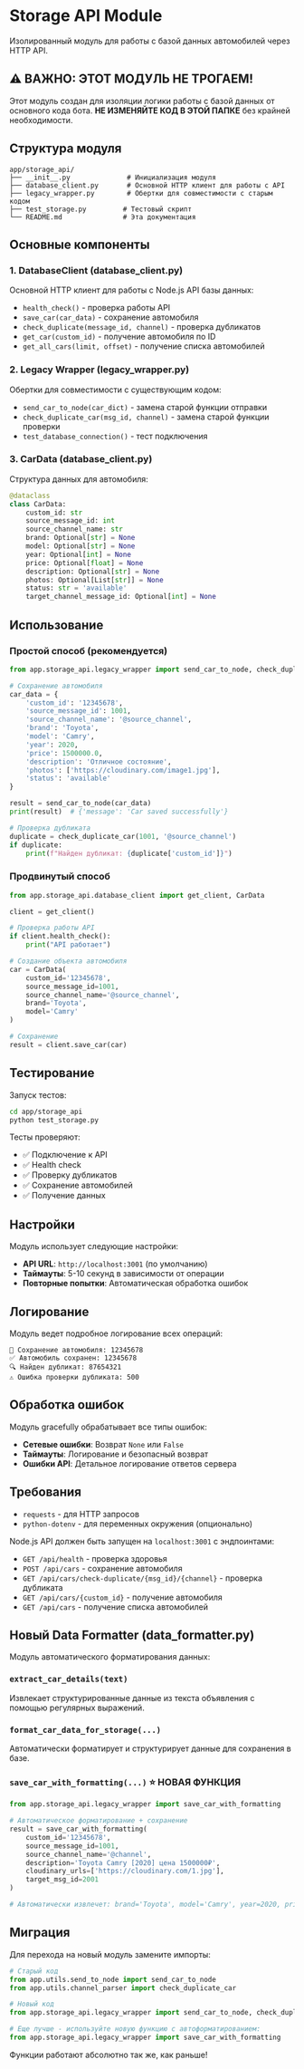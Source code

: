 # Storage API Module

Изолированный модуль для работы с базой данных автомобилей через HTTP API.

## ⚠️ ВАЖНО: ЭТОТ МОДУЛЬ НЕ ТРОГАЕМ!

Этот модуль создан для изоляции логики работы с базой данных от основного кода бота. 
**НЕ ИЗМЕНЯЙТЕ КОД В ЭТОЙ ПАПКЕ** без крайней необходимости.

## Структура модуля

```
app/storage_api/
├── __init__.py              # Инициализация модуля
├── database_client.py       # Основной HTTP клиент для работы с API
├── legacy_wrapper.py        # Обертки для совместимости с старым кодом
├── test_storage.py         # Тестовый скрипт
└── README.md               # Эта документация
```

## Основные компоненты

### 1. DatabaseClient (database_client.py)

Основной HTTP клиент для работы с Node.js API базы данных:

- `health_check()` - проверка работы API
- `save_car(car_data)` - сохранение автомобиля
- `check_duplicate(message_id, channel)` - проверка дубликатов
- `get_car(custom_id)` - получение автомобиля по ID
- `get_all_cars(limit, offset)` - получение списка автомобилей

### 2. Legacy Wrapper (legacy_wrapper.py)

Обертки для совместимости с существующим кодом:

- `send_car_to_node(car_dict)` - замена старой функции отправки
- `check_duplicate_car(msg_id, channel)` - замена старой функции проверки
- `test_database_connection()` - тест подключения

### 3. CarData (database_client.py)

Структура данных для автомобиля:

```python
@dataclass
class CarData:
    custom_id: str
    source_message_id: int
    source_channel_name: str
    brand: Optional[str] = None
    model: Optional[str] = None
    year: Optional[int] = None
    price: Optional[float] = None
    description: Optional[str] = None
    photos: Optional[List[str]] = None
    status: str = 'available'
    target_channel_message_id: Optional[int] = None
```

## Использование

### Простой способ (рекомендуется)

```python
from app.storage_api.legacy_wrapper import send_car_to_node, check_duplicate_car

# Сохранение автомобиля
car_data = {
    'custom_id': '12345678',
    'source_message_id': 1001,
    'source_channel_name': '@source_channel',
    'brand': 'Toyota',
    'model': 'Camry',
    'year': 2020,
    'price': 1500000.0,
    'description': 'Отличное состояние',
    'photos': ['https://cloudinary.com/image1.jpg'],
    'status': 'available'
}

result = send_car_to_node(car_data)
print(result)  # {'message': 'Car saved successfully'}

# Проверка дубликата
duplicate = check_duplicate_car(1001, '@source_channel')
if duplicate:
    print(f"Найден дубликат: {duplicate['custom_id']}")
```

### Продвинутый способ

```python
from app.storage_api.database_client import get_client, CarData

client = get_client()

# Проверка работы API
if client.health_check():
    print("API работает")

# Создание объекта автомобиля
car = CarData(
    custom_id='12345678',
    source_message_id=1001,
    source_channel_name='@source_channel',
    brand='Toyota',
    model='Camry'
)

# Сохранение
result = client.save_car(car)
```

## Тестирование

Запуск тестов:

```bash
cd app/storage_api
python test_storage.py
```

Тесты проверяют:
- ✅ Подключение к API
- ✅ Health check
- ✅ Проверку дубликатов
- ✅ Сохранение автомобилей
- ✅ Получение данных

## Настройки

Модуль использует следующие настройки:

- **API URL**: `http://localhost:3001` (по умолчанию)
- **Таймауты**: 5-10 секунд в зависимости от операции
- **Повторные попытки**: Автоматическая обработка ошибок

## Логирование

Модуль ведет подробное логирование всех операций:

```
💾 Сохранение автомобиля: 12345678
✅ Автомобиль сохранен: 12345678
🔍 Найден дубликат: 87654321
⚠️ Ошибка проверки дубликата: 500
```

## Обработка ошибок

Модуль gracefully обрабатывает все типы ошибок:

- **Сетевые ошибки**: Возврат `None` или `False`
- **Таймауты**: Логирование и безопасный возврат
- **Ошибки API**: Детальное логирование ответов сервера

## Требования

- `requests` - для HTTP запросов
- `python-dotenv` - для переменных окружения (опционально)

Node.js API должен быть запущен на `localhost:3001` с эндпоинтами:

- `GET /api/health` - проверка здоровья
- `POST /api/cars` - сохранение автомобиля
- `GET /api/cars/check-duplicate/{msg_id}/{channel}` - проверка дубликата
- `GET /api/cars/{custom_id}` - получение автомобиля
- `GET /api/cars` - получение списка автомобилей

## Новый Data Formatter (data_formatter.py)

Модуль автоматического форматирования данных:

### `extract_car_details(text)`
Извлекает структурированные данные из текста объявления с помощью регулярных выражений.

### `format_car_data_for_storage(...)` 
Автоматически форматирует и структурирует данные для сохранения в базе.

### `save_car_with_formatting(...)` ⭐ НОВАЯ ФУНКЦИЯ

```python
from app.storage_api.legacy_wrapper import save_car_with_formatting

# Автоматическое форматирование + сохранение
result = save_car_with_formatting(
    custom_id='12345678',
    source_message_id=1001,
    source_channel_name='@channel',
    description='Toyota Camry [2020] цена 1500000₽',
    cloudinary_urls=['https://cloudinary.com/1.jpg'],
    target_msg_id=2001
)

# Автоматически извлечет: brand='Toyota', model='Camry', year=2020, price=1500000.0
```

## Миграция

Для перехода на новый модуль замените импорты:

```python
# Старый код
from app.utils.send_to_node import send_car_to_node
from app.utils.channel_parser import check_duplicate_car

# Новый код  
from app.storage_api.legacy_wrapper import send_car_to_node, check_duplicate_car

# Еще лучше - используйте новую функцию с автоформатированием:
from app.storage_api.legacy_wrapper import save_car_with_formatting
```

Функции работают абсолютно так же, как раньше! 